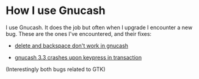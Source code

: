 # How I use Gnucash

I use Gnucash.  It does the job but often when I upgrade I encounter a
new bug.  These are the ones I've encountered, and their fixes:

* [delete and backspace don't work in
  gnucash](https://bugs.launchpad.net/ubuntu/+source/gnucash/+bug/1318877)

* [gnucash 3.3 crashes upon keypress in
  transaction](https://bugs.launchpad.net/ubuntu/+source/gnucash/+bug/1802994)

(Interestingly both bugs related to GTK)
